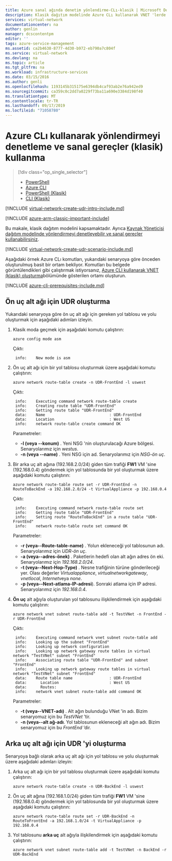 ```yaml
---
title: Azure sanal ağında denetim yönlendirme-CLı-klasik | Microsoft Docs
description: Klasik dağıtım modelinde Azure CLı kullanarak VNET 'lerde yönlendirmeyi nasıl denetleyeceğinizi öğrenin
services: virtual-network
documentationcenter: na
author: genlin
manager: dcscontentpm
editor: ''
tags: azure-service-management
ms.assetid: ca2b4638-8777-4d30-b972-eb790a7c804f
ms.service: virtual-network
ms.devlang: na
ms.topic: article
ms.tgt_pltfrm: na
ms.workload: infrastructure-services
ms.date: 03/15/2016
ms.author: genli
ms.openlocfilehash: 1193145b315175e6394db4caf93ab2e76a942ed9
ms.sourcegitcommit: ca359c0c2dd7a0229f73ba11a690e3384d198f40
ms.translationtype: MT
ms.contentlocale: tr-TR
ms.lasthandoff: 09/17/2019
ms.locfileid: "71058780"
---
```

# <a name="control-routing-and-use-virtual-appliances-classic-using-the-azure-cli"></a>Azure CLı kullanarak yönlendirmeyi denetleme ve sanal gereçler (klasik) kullanma

> [!div class="op_single_selector"]
> * [PowerShell](tutorial-create-route-table-powershell.md)
> * [Azure CLI](tutorial-create-route-table-cli.md)
> * [PowerShell (Klasik)](virtual-network-create-udr-classic-ps.md)
> * [CLI (Klasik)](virtual-network-create-udr-classic-cli.md)

[!INCLUDE [virtual-network-create-udr-intro-include.md](../../includes/virtual-network-create-udr-intro-include.md)]

[!INCLUDE [azure-arm-classic-important-include](../../includes/azure-arm-classic-important-include.md)]

Bu makale, klasik dağıtım modelini kapsamaktadır. Ayrıca [Kaynak Yöneticisi dağıtım modelinde yönlendirmeyi denetleyebilir ve sanal gereçler kullanabilirsiniz](tutorial-create-route-table-cli.md).

[!INCLUDE [virtual-network-create-udr-scenario-include.md](../../includes/virtual-network-create-udr-scenario-include.md)]

Aşağıdaki örnek Azure CLı komutları, yukarıdaki senaryoya göre önceden oluşturulmuş basit bir ortam bekliyor. Komutları bu belgede görüntülendikleri gibi çalıştırmak istiyorsanız, [Azure CLI kullanarak VNET (klasik) oluşturma](virtual-networks-create-vnet-classic-cli.md)bölümünde gösterilen ortamı oluşturun.

[!INCLUDE [azure-cli-prerequisites-include.md](../../includes/azure-cli-prerequisites-include.md)]

## <a name="create-the-udr-for-the-front-end-subnet"></a>Ön uç alt ağı için UDR oluşturma
Yukarıdaki senaryoya göre ön uç alt ağı için gereken yol tablosu ve yolu oluşturmak için aşağıdaki adımları izleyin.

1. Klasik moda geçmek için aşağıdaki komutu çalıştırın:

    ```azurecli
    azure config mode asm
    ```

    Çıktı:

        info:    New mode is asm

2. Ön uç alt ağı için bir yol tablosu oluşturmak üzere aşağıdaki komutu çalıştırın:

    ```azurecli
    azure network route-table create -n UDR-FrontEnd -l uswest
    ```
   
    Çıktı:
   
        info:    Executing command network route-table create
        info:    Creating route table "UDR-FrontEnd"
        info:    Getting route table "UDR-FrontEnd"
        data:    Name                            : UDR-FrontEnd
        data:    Location                        : West US
        info:    network route-table create command OK
   
    Parametreler:
   
   * **-l (veya --konum)** . Yeni NSG 'nin oluşturulacağı Azure bölgesi. Senaryolarımız için *westus*.
   * **-n (veya --name)** . Yeni NSG için ad. Senaryolarımız için *NSG-ön uç*.
3. Bir arka uç alt ağına (192.168.2.0/24) giden tüm trafiği **FW1** VM 'sine (192.168.0.4) göndermek için yol tablosunda bir yol oluşturmak üzere aşağıdaki komutu çalıştırın:

    ```azurecli
    azure network route-table route set -r UDR-FrontEnd -n RouteToBackEnd -a 192.168.2.0/24 -t VirtualAppliance -p 192.168.0.4
    ```

    Çıktı:
   
        info:    Executing command network route-table route set
        info:    Getting route table "UDR-FrontEnd"
        info:    Setting route "RouteToBackEnd" in a route table "UDR-FrontEnd"
        info:    network route-table route set command OK
   
    Parametreler:
   
   * **-r (veya--Route-table-name)** . Yolun ekleneceği yol tablosunun adı. Senaryolarımız için *UDR-ön uç*.
   * **-a (veya--adres-önek)** . Paketlerin hedefi olan alt ağın adres ön eki. Senaryolarımız için *192.168.2.0/24*.
   * **-t (veya--Next-Hop-Type)** . Nesne trafiğinin türüne gönderileceği yer. Olası değerler *Virtualappliance*, *virtualnetworkgateway*, *vnetlocal*, *Internet*veya *none*.
   * **-p (veya--Next-atlama-IP-adresi**). Sonraki atlama için IP adresi. Senaryolarımız için *192.168.0.4*.
4. **Ön uç** alt ağıyla oluşturulan yol tablosunu ilişkilendirmek için aşağıdaki komutu çalıştırın:

    ```azurecli
    azure network vnet subnet route-table add -t TestVNet -n FrontEnd -r UDR-FrontEnd
    ```
   
    Çıktı:
   
        info:    Executing command network vnet subnet route-table add
        info:    Looking up the subnet "FrontEnd"
        info:    Looking up network configuration
        info:    Looking up network gateway route tables in virtual network "TestVNet" subnet "FrontEnd"
        info:    Associating route table "UDR-FrontEnd" and subnet "FrontEnd"
        info:    Looking up network gateway route tables in virtual network "TestVNet" subnet "FrontEnd"
        data:    Route table name                : UDR-FrontEnd
        data:      Location                      : West US
        data:      Routes:
        info:    network vnet subnet route-table add command OK    
   
    Parametreler:
   
   * **-t (veya--VNET-adı)** . Alt ağın bulunduğu VNet 'in adı. Bizim senaryomuz için bu *TestVNet* ’tir.
   * **-n (veya--alt ağ-adı**. Yol tablosunun ekleneceği alt ağın adı. Bizim senaryomuz için bu *FrontEnd* ’dir.

## <a name="create-the-udr-for-the-back-end-subnet"></a>Arka uç alt ağı için UDR 'yi oluşturma
Senaryoya bağlı olarak arka uç alt ağı için yol tablosu ve yolu oluşturmak üzere aşağıdaki adımları izleyin:

1. Arka uç alt ağı için bir yol tablosu oluşturmak üzere aşağıdaki komutu çalıştırın:

    ```azurecli
    azure network route-table create -n UDR-BackEnd -l uswest
    ```

2. Ön uç alt ağına (192.168.1.0/24) giden tüm trafiği **FW1** VM 'sine (192.168.0.4) göndermek için yol tablosunda bir yol oluşturmak üzere aşağıdaki komutu çalıştırın:

    ```azurecli
    azure network route-table route set -r UDR-BackEnd -n RouteToFrontEnd -a 192.168.1.0/24 -t VirtualAppliance -p 192.168.0.4
    ```

3. Yol tablosunu **arka uç** alt ağıyla ilişkilendirmek için aşağıdaki komutu çalıştırın:

    ```azurecli
    azure network vnet subnet route-table add -t TestVNet -n BackEnd -r UDR-BackEnd
    ```

